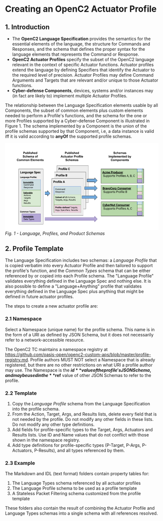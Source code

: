 # Creating an OpenC2 Actuator Profile
## 1. Introduction
* The **OpenC2 Language Specification** provides the semantics for the essential elements
of the language, the structure for Commands and Responses, and the schema that defines the
proper syntax for the language elements that represents the Command or Response.
* **OpenC2 Actuator Profiles** specify the subset of the OpenC2 language relevant in the
context of specific Actuator functions. Actuator profiles extend the language by defining
Specifiers that identify the Actuator to the required level of precision. Actuator Profiles
may define Command Arguments and Targets that are relevant and/or unique to those Actuator functions.
* **Cyber-defense Components**, devices, systems and/or instances may (in fact are likely to)
implement multiple Actuator Profiles.

The relationship between the Language Specification elements usable by all Components,
the subset of common elements plus custom elements needed to perform a Profile's functions,
and the schema for the one or more Profiles supported by a Cyber-defense Component
is illustrated in Figure 1.  The schema implemented by a Component is the union of the profile
schemas supported by that Component, i.e, a data instance is valid iff it is valid according
to **anyOf** the supported profile schemas.

![Resolver](images/resolver.png)
*Fig. 1 - Language, Profiles, and Product Schemas*
## 2. Profile Template
The Language Specification includes two schemas: a *Language Profile* that is copied verbatim
into every Actuator Profile and then tailored to support the profile's function, and the
*Common Types* schema that can be either referenced by or copied into each Profile schema.
The "Language Profile" validates everything defined in the Language Spec and nothing else.
It is also possible to define a "Language+Anything" profile that validates everything
defined in the Language Spec plus anything that might be defined in future actuator profiles.

The steps to create a new actuator profile are:
### 2.1 Namespace
Select a Namespace (unique name) for the profile schema. This name is in the form of a URI as
defined by JSON Schema, but it does not necessarily refer to a network-accessible resource.

The OpenC2 TC maintains a namespace registry at
https://github.com/oasis-open/openc2-custom-aps/blob/master/profile-registry.md. Profile
authors MUST NOT select a Namespace that is already registered, but there are no other
restrictions on what URI a profile author may use.  The Namespace is the **$id** value
of the profile's JSON Schema, and may be used in the **$ref** value of other JSON Schemas
to refer to the profile.
### 2.2 Template
1. Copy the *Language Profile* schema from the Language Specification into the profile schema.
2. From the Action, Target, Args, and Results lists, delete every field that is not
needed by the profile.  Do not modify any other fields in these lists.  Do not modify
any other type definitions.
3. Add fields for profile-specific types to the Target, Args, Actuators and Results lists.
Use ID and Name values that do not conflict with those shown in the namespace registry.
4. Add type definitions for profile-specific types (P-Target, P-Args, P-Actuators, P-Results),
and all types referenced by them.

### 2.3 Example
The Markdown and IDL (text format) folders contain property tables for:
1) The Language Types schema referenced by all actuator profiles
2) The Language Profile schema to be used as a profile template
3) A Stateless Packet Filtering schema customized from the profile template

These folders also contain the result of combining the Actuator Profile and Language Types
schemas into a single schema with all references resolved.
